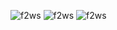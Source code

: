 ![f2ws](https://github.com/HaxHeadroom/HaxHeadroom-FlipperZero-Goodies/raw/main/tools/Flipper2Webserial/Flipper2WebSerial.jpeg)
![f2ws](https://github.com/HaxHeadroom/HaxHeadroom-FlipperZero-Goodies/blob/main/tools/Flipper2Webserial/Flipper2WebSerial.gif?raw=true)
![f2ws](https://github.com/HaxHeadroom/HaxHeadroom-FlipperZero-Goodies/raw/main/tools/Flipper2Webserial/wiring_v0.png)
